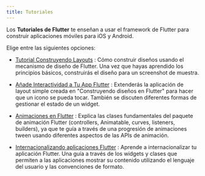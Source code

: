 ```yaml
---
title: Tutoriales
---
```


Los **Tutoriales de Flutter** te enseñan a usar el framework de Flutter para construir aplicaciones móviles para iOS y Android.

Elige entre las siguientes opciones:

* [Tutorial Construyendo Layouts](/docs/development/ui/layout)
: Cómo construir diseños usando el mecanismo de diseño de Flutter. Una vez que hayas
  aprendido los principios básicos, construirás el diseño para un screenshot de muestra.

* [Añade Interactividad a Tu App Flutter](/docs/development/ui/interactive)
: Extenderás la aplicación de layout simple creada en "Construyendo diseños en Flutter"
  para hacer que un icono se pueda tocar. También se discuten diferentes formas de gestionar el estado de un widget.

* [Animaciones en Flutter](/docs/development/ui/animations/tutorial)
: Explica las clases fundamentales del paquete de animación Flutter
  (controllers, Animatable, curves, listeners, builders),
  ya que te guía a través de una progresión de animaciones tween usando diferentes aspectos de las APIs de animación.

* [Internacionalizando aplicaciones Flutter](/docs/development/accessibility-and-localization/internationalization)
: Aprende a internacionalizar tu aplicación Flutter. Una guía a través de los widgets y
  clases que permiten a las aplicaciones mostrar su contenido utilizando el lenguaje del
  usuario y las convenciones de formato.
